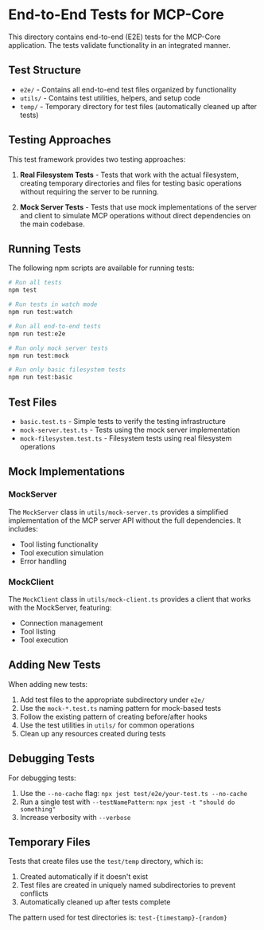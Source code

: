 # End-to-End Tests for MCP-Core

This directory contains end-to-end (E2E) tests for the MCP-Core application. The tests validate functionality in an integrated manner.

## Test Structure

- `e2e/` - Contains all end-to-end test files organized by functionality
- `utils/` - Contains test utilities, helpers, and setup code
- `temp/` - Temporary directory for test files (automatically cleaned up after tests)

## Testing Approaches

This test framework provides two testing approaches:

1. **Real Filesystem Tests** - Tests that work with the actual filesystem, creating temporary directories and files for testing basic operations without requiring the server to be running.

2. **Mock Server Tests** - Tests that use mock implementations of the server and client to simulate MCP operations without direct dependencies on the main codebase.

## Running Tests

The following npm scripts are available for running tests:

```bash
# Run all tests
npm test

# Run tests in watch mode
npm run test:watch

# Run all end-to-end tests
npm run test:e2e

# Run only mock server tests
npm run test:mock

# Run only basic filesystem tests
npm run test:basic
```

## Test Files

- `basic.test.ts` - Simple tests to verify the testing infrastructure
- `mock-server.test.ts` - Tests using the mock server implementation
- `mock-filesystem.test.ts` - Filesystem tests using real filesystem operations

## Mock Implementations

### MockServer

The `MockServer` class in `utils/mock-server.ts` provides a simplified implementation of the MCP server API without the full dependencies. It includes:

- Tool listing functionality
- Tool execution simulation
- Error handling

### MockClient

The `MockClient` class in `utils/mock-client.ts` provides a client that works with the MockServer, featuring:

- Connection management
- Tool listing
- Tool execution

## Adding New Tests

When adding new tests:

1. Add test files to the appropriate subdirectory under `e2e/`
2. Use the `mock-*.test.ts` naming pattern for mock-based tests
3. Follow the existing pattern of creating before/after hooks
4. Use the test utilities in `utils/` for common operations
5. Clean up any resources created during tests

## Debugging Tests

For debugging tests:

1. Use the `--no-cache` flag: `npx jest test/e2e/your-test.ts --no-cache`
2. Run a single test with `--testNamePattern`: `npx jest -t "should do something"`
3. Increase verbosity with `--verbose`

## Temporary Files

Tests that create files use the `test/temp` directory, which is:

1. Created automatically if it doesn't exist
2. Test files are created in uniquely named subdirectories to prevent conflicts
3. Automatically cleaned up after tests complete

The pattern used for test directories is: `test-{timestamp}-{random}`
